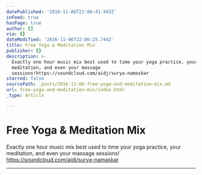 ```yaml
---
datePublished: '2016-11-06T22:06:41.943Z'
inFeed: true
hasPage: true
author: []
via: {}
dateModified: '2016-11-06T22:06:25.744Z'
title: Free Yoga & Meditation Mix
publisher: {}
description: >-
  Exactly one hour music mix best used to time your yoga practice, your
  meditation, and even your massage
  sessions!https://soundcloud.com/aidj/surya-namaskar
starred: false
sourcePath: _posts/2016-11-06-free-yoga-and-meditation-mix.md
url: free-yoga-and-meditation-mix/index.html
_type: Article

---
```

# Free Yoga & Meditation Mix

Exactly one hour music mix best used to time your yoga practice, your meditation, and even your massage sessions!  
https://soundcloud.com/aidj/surya-namaskar

---
